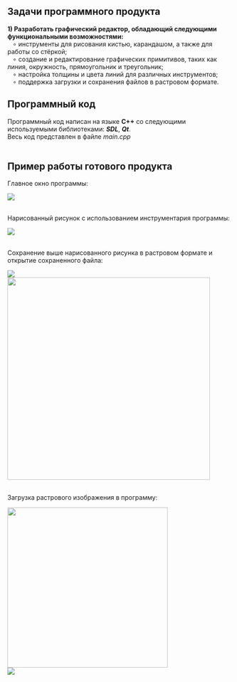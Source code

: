 <h2>Задачи программного продукта </h2>
<b>1) Разработать графический редактор, обладающий следующими функциональными возможностями:</b> <br>
&nbsp; &nbsp;∘ инструменты для рисования кистью, карандашом, а также для работы со стёркой;<br>
&nbsp; &nbsp;∘ создание и редактирование графических примитивов, таких как линия, окружность, прямоугольник и треугольник;<br>
&nbsp; &nbsp;∘ настройка толщины и цвета линий для различных инструментов;<br>
&nbsp; &nbsp;∘ поддержка загрузки и сохранения файлов в растровом формате.<br>
<h2>Программный код</h2>
Программный код написан на языке <b>C++</b> со следующими используемыми библиотеками: <b><i>SDL</i></b>, <b><i>Qt</i></b>.<br>
Весь код представлен в файле <i>main.cpp</i><br><br>
<h2>Пример работы готового продукта</h2>
<p>Главное окно программы:</p>
<img src = "https://github.com/user-attachments/assets/868a5978-5133-4b9a-8059-077ba9f1f767"> <br><br>

<p>Нарисованный рисунок с использованием инструментария программы:</p>
<img src = "https://github.com/user-attachments/assets/e49578be-78fa-45be-bbcd-cea03b89702c"> <br><br>

<p>Сохранение выше нарисованного рисунка в растровом формате и открытие сохраненного файла:</p>
<img src = "https://github.com/user-attachments/assets/1f004d44-6891-4dba-8ab3-5db96b4a91d5"> <br>
<img src = "https://github.com/user-attachments/assets/c25be90b-a0de-4595-b27d-5fb703a4ab25" width="455"><br><br>

<p>Загрузка растрового изображения в программу:</p>
<img src = "https://github.com/user-attachments/assets/029fcb7c-25db-4d97-9ee0-673ff4579605" width="360px"><br>
<img src = "https://github.com/user-attachments/assets/d2411c8f-8692-4838-99c7-34a2e9fab07d" >
